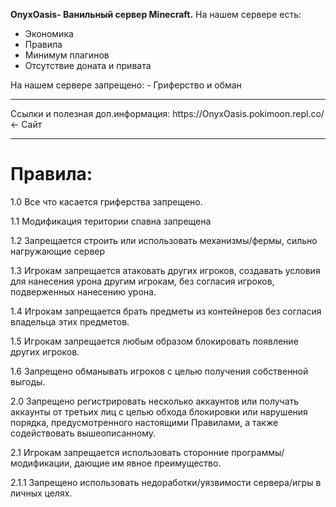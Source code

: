 

**OnyxOasis- Ванильный сервер Minecraft.**
На нашем сервере есть:
 - Экономика 
- Правила
- Минимум плагинов 
- Отсутствие доната и привата 
<p>На нашем сервере запрещено:
- Гриферство и обман 
<hr color="orange">
Ссылки и полезная доп.информация:
https://OnyxOasis.pokimoon.repl.co/ <- Сайт 
<hr color="orange">

<h1>Правила:</h1>
  <p>1.0 Все что касается гриферства запрещено.</p>
  <p>1.1 Модификация територии спавна запрещена</p>
  <p>1.2 Запрещается строить или использовать механизмы/фермы, сильно нагружающие сервер</p>
  <p>1.3 Игрокам запрещается атаковать других игроков, создавать условия для нанесения урона другим игрокам, без согласия игроков, подверженных нанесению урона.</p>
  <p>1.4 Игрокам запрещается брать предметы из контейнеров без согласия владельца этих предметов.</p>
  <p>1.5 Игрокам запрещается любым образом блокировать появление других игроков. </p>
  <p>1.6 Запрещено обманывать игроков с целью получения собственной выгоды.</p>
  <p>2.0  Запрещено регистрировать несколько аккаунтов или получать аккаунты от третьих лиц с целью обхода блокировки или нарушения порядка, предусмотренного настоящими Правилами, а также содействовать вышеописанному.</p>
  <p>2.1  Игрокам запрещается использовать сторонние программы/модификации, дающие им явное преимущество.</p>
  <p>2.1.1 Запрещено использовать недоработки/уязвимости сервера/игры в личных целях.</p>
